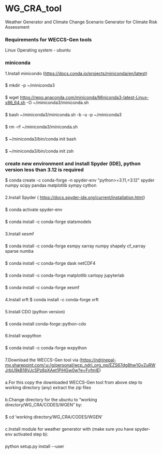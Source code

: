 # WG_CRA_tool
Weather Generator and Climate Change Scenario Generator for Climate Risk Assessment
### Requirements for WECCS-Gen tools
Linux Operating system - ubuntu  
### miniconda 
1.Install minicondo (https://docs.conda.io/projects/miniconda/en/latest)
   ### 
   $ mkdir -p ~/miniconda3
   ### 
   $ wget https://repo.anaconda.com/miniconda/Miniconda3-latest-Linux-x86_64.sh -O ~/miniconda3/miniconda.sh
   ### 
   $ bash ~/miniconda3/miniconda.sh -b -u -p ~/miniconda3
   ### 
   $ rm -rf ~/miniconda3/miniconda.sh
   ### 
   $ ~/miniconda3/bin/conda init bash
   ### 
   $ ~/miniconda3/bin/conda init zsh
### create new environment and install Spyder (IDE), python version less than 3.12 is required 
$ conda create -c conda-forge -n spyder-env "python>=3.11,<3.12" spyder numpy scipy pandas matplotlib sympy cython
###
2.Install Spyder ( https://docs.spyder-ide.org/current/installation.html)
###
$ conda activate spyder-env
### 
$ conda install -c conda-forge statsmodels 
### 
3.Install xesmf
###
$ conda install -c conda-forge esmpy xarray numpy shapely cf_xarray sparse numba
### 
###
$ conda install -c conda-forge dask netCDF4
###
$ conda install -c conda-forge matplotlib cartopy jupyterlab
###
$ conda install -c conda-forge xesmf
###
4.Install xrft
$ conda install -c conda-forge xrft
###
5.Install CDO (python version)
###
$ conda install conda-forge::python-cdo
###
6.Install wxpython
###
$ conda install -c conda-forge wxpython
###
7.Download the WECCS-Gen tool via (https://ndrinepal-my.sharepoint.com/:u:/g/personal/wcp_ndri_org_np/EZS67dg8hw1GvZuRWJrbU9kB18VJcSPz6pXAet1PiHGw0w?e=FvfmIE)
###
a.For this copy the downloaded WECCS-Gen tool from above step to working directory (any) extract the zip files
###
b.Change directory for the ubuntu to “working directory/WG_CRA/CODES/WGEN” by:
###
$ cd ‘working directory/WG_CRA/CODES/WGEN’
###
c.Install module for weather generator with (make sure you have spyder-env activated step b):
###
python setup.py install --user



